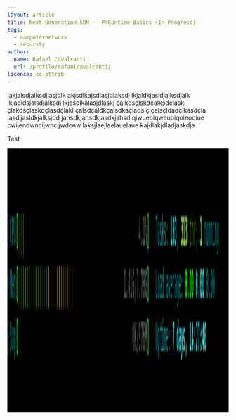 ```yaml
---
layout: article
title: Next Generation SDN -  P4Runtime Basics {In Progress}
tags:
  - computernetwork
  - security
author:
  name: Rafael Cavalcanti
  url: /profile/rafaelcavalcanti/
licence: cc_attrib
---
```


lakjalsdjalksdjlasjdlk akjsdlkajsdlasjdlaksdj lkjaldkjasldjalksdjalk lkjadldsjalsdjalksdj lkjasdlkalasjdlaskj
çalkdsçlskdçalksdçlask çlakdsçlaskdçlasdçlakl çalsdçaldkçalsdkaçlads çlçalsçldadçlkasdçla lasdljasldkjalksjdd
jahsdkjahsdkjasdkjahsd qiwueoiqweuoiqoieoqiue cwijendwncijwncijwdcnw laksjlaejlaelauelaue kajdlakjdladjaskdja

Test
<div style="text-align:center"><img src="/images/posts/gif/test.gif" width="800" height="600" /></div>
